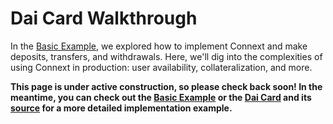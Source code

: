# Dai Card Walkthrough

In the [Basic Example](../user/quickStart.md), we explored how to implement Connext and make deposits, transfers, and withdrawals. Here, we'll dig into the complexities of using Connext in production: user availability, collateralization, and more.

**This page is under active construction, so please check back soon! In the meantime, you can check out the [Basic Example](../user/quickStart.md) or the [Dai Card](https://daicard.io) and its [source](https://github.com/ConnextProject/card) for a more detailed implementation example.**